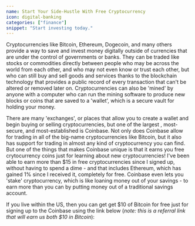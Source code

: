 ```yaml
---
name: Start Your Side-Hustle With Free Cryptocurrency
icon: digital-banking
categories: ["finance"]
snippet: "Start investing today."
---
```

<script>
  import CoinbaseComponent from '$lib/coinbase.svelte'
</script>

Cryptocurrencies like Bitcoin, Ethereum, Dogecoin, and many others provide a way to save and invest money digitally outside of currencies that are under the control of governments or banks. They can be traded like stocks or commodities directly between people who may be across the world from each other, and who may not even know or trust each other, but who can still buy and sell goods and services thanks to the blockchain technology that provides a public record of every transaction that can't be altered or removed later on. Cryptocurrencies can also be 'mined' by anyone with a computer who can run the mining software to produce new blocks or coins that are saved to a 'wallet', which is a secure vault for holding your money.

There are many 'exchanges', or places that allow you to create a wallet and begin buying or selling cryptocurrencies, but one of the largest , most-secure, and most-established is Coinbase. Not only does Coinbase allow for trading in all of the big-name cryptocurrencies like Bitcoin, but it also has support for trading in almost any kind of cryptocurrency you can find. But one of the things that makes Coinbase unique is that it earns you free crytocurrency coins just for learning about new cryptocurrencies! I've been able to earn more than $15 in free cryptocurrencies since I signed up, without having to spend a dime - and that includes Ethereum, which has gained 1% since I received it, completely for free. Coinbase even lets you 'stake' cryptocurrency, which is like loaning money out of your savings - to earn more than you can by putting money out of a traditional savings account.

If you live within the US, then you can get get $10 of Bitcoin for free just for signing up to the Coinbase using the link below (*note: this is a referral link that will earn us both $10 in Bitcoin*):

<CoinbaseComponent/>